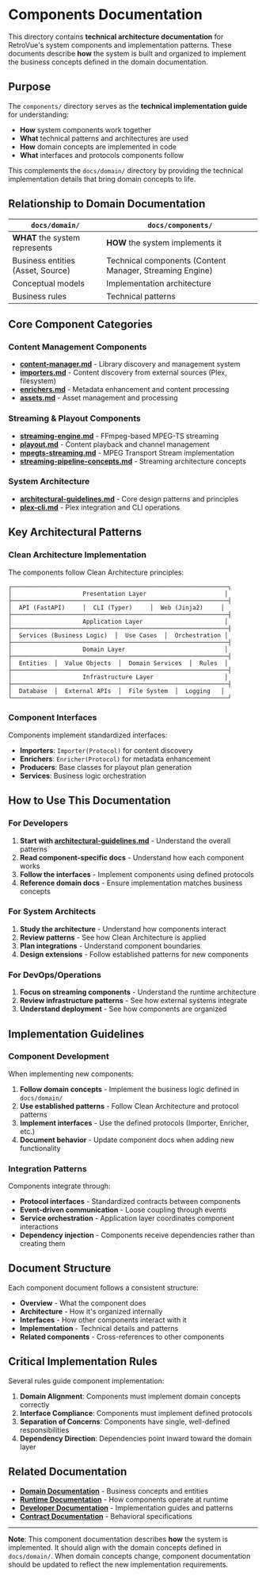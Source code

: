 # Components Documentation

This directory contains **technical architecture documentation** for RetroVue's system components and implementation patterns. These documents describe **how** the system is built and organized to implement the business concepts defined in the domain documentation.

## Purpose

The `components/` directory serves as the **technical implementation guide** for understanding:

- **How** system components work together
- **What** technical patterns and architectures are used
- **How** domain concepts are implemented in code
- **What** interfaces and protocols components follow

This complements the `docs/domain/` directory by providing the technical implementation details that bring domain concepts to life.

## Relationship to Domain Documentation

| `docs/domain/`                    | `docs/components/`                                       |
| --------------------------------- | -------------------------------------------------------- |
| **WHAT** the system represents    | **HOW** the system implements it                         |
| Business entities (Asset, Source) | Technical components (Content Manager, Streaming Engine) |
| Conceptual models                 | Implementation architecture                              |
| Business rules                    | Technical patterns                                       |

## Core Component Categories

### Content Management Components

- **[content-manager.md](content-manager.md)** - Library discovery and management system
- **[importers.md](importers.md)** - Content discovery from external sources (Plex, filesystem)
- **[enrichers.md](enrichers.md)** - Metadata enhancement and content processing
- **[assets.md](assets.md)** - Asset management and processing

### Streaming & Playout Components

- **[streaming-engine.md](streaming-engine.md)** - FFmpeg-based MPEG-TS streaming
- **[playout.md](playout.md)** - Content playback and channel management
- **[mpegts-streaming.md](mpegts-streaming.md)** - MPEG Transport Stream implementation
- **[streaming-pipeline-concepts.md](streaming-pipeline-concepts.md)** - Streaming architecture concepts

### System Architecture

- **[architectural-guidelines.md](architectural-guidelines.md)** - Core design patterns and principles
- **[plex-cli.md](plex-cli.md)** - Plex integration and CLI operations

## Key Architectural Patterns

### Clean Architecture Implementation

The components follow Clean Architecture principles:

```
┌─────────────────────────────────────────────────────────────┐
│                    Presentation Layer                      │
├─────────────────────────────────────────────────────────────┤
│  API (FastAPI)     │  CLI (Typer)     │  Web (Jinja2)     │
├─────────────────────────────────────────────────────────────┤
│                    Application Layer                       │
├─────────────────────────────────────────────────────────────┤
│  Services (Business Logic)  │  Use Cases  │  Orchestration │
├─────────────────────────────────────────────────────────────┤
│                    Domain Layer                            │
├─────────────────────────────────────────────────────────────┤
│  Entities  │  Value Objects  │  Domain Services  │  Rules  │
├─────────────────────────────────────────────────────────────┤
│                    Infrastructure Layer                    │
├─────────────────────────────────────────────────────────────┤
│  Database  │  External APIs  │  File System  │  Logging   │
└─────────────────────────────────────────────────────────────┘
```

### Component Interfaces

Components implement standardized interfaces:

- **Importers**: `Importer(Protocol)` for content discovery
- **Enrichers**: `Enricher(Protocol)` for metadata enhancement
- **Producers**: Base classes for playout plan generation
- **Services**: Business logic orchestration

## How to Use This Documentation

### For Developers

1. **Start with [architectural-guidelines.md](architectural-guidelines.md)** - Understand the overall patterns
2. **Read component-specific docs** - Understand how each component works
3. **Follow the interfaces** - Implement components using defined protocols
4. **Reference domain docs** - Ensure implementation matches business concepts

### For System Architects

1. **Study the architecture** - Understand how components interact
2. **Review patterns** - See how Clean Architecture is applied
3. **Plan integrations** - Understand component boundaries
4. **Design extensions** - Follow established patterns for new components

### For DevOps/Operations

1. **Focus on streaming components** - Understand the runtime architecture
2. **Review infrastructure patterns** - See how external systems integrate
3. **Understand deployment** - See how components are organized

## Implementation Guidelines

### Component Development

When implementing new components:

1. **Follow domain concepts** - Implement the business logic defined in `docs/domain/`
2. **Use established patterns** - Follow Clean Architecture and protocol patterns
3. **Implement interfaces** - Use the defined protocols (Importer, Enricher, etc.)
4. **Document behavior** - Update component docs when adding new functionality

### Integration Patterns

Components integrate through:

- **Protocol interfaces** - Standardized contracts between components
- **Event-driven communication** - Loose coupling through events
- **Service orchestration** - Application layer coordinates component interactions
- **Dependency injection** - Components receive dependencies rather than creating them

## Document Structure

Each component document follows a consistent structure:

- **Overview** - What the component does
- **Architecture** - How it's organized internally
- **Interfaces** - How other components interact with it
- **Implementation** - Technical details and patterns
- **Related components** - Cross-references to other components

## Critical Implementation Rules

Several rules guide component implementation:

1. **Domain Alignment**: Components must implement domain concepts correctly
2. **Interface Compliance**: Components must implement defined protocols
3. **Separation of Concerns**: Components have single, well-defined responsibilities
4. **Dependency Direction**: Dependencies point inward toward the domain layer

## Related Documentation

- **[Domain Documentation](../domain/)** - Business concepts and entities
- **[Runtime Documentation](../runtime/)** - How components operate at runtime
- **[Developer Documentation](../developer/)** - Implementation guides and patterns
- **[Contract Documentation](../contracts/)** - Behavioral specifications

---

**Note**: This component documentation describes **how** the system is implemented. It should align with the domain concepts defined in `docs/domain/`. When domain concepts change, component documentation should be updated to reflect the new implementation requirements.



